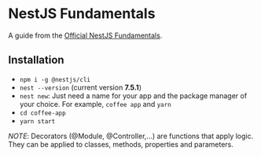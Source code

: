 # NestJS Fundamentals

A guide from the [Official NestJS Fundamentals](https://courses.nestjs.com/).

## Installation

- `npm i -g @nestjs/cli`
- `nest --version` (current version **7.5.1**)
- `nest new`: Just need a name for your app and the package manager of your choice. For example, `coffee app` and `yarn`
- `cd coffee-app`
- `yarn start`

_NOTE_: Decorators (@Module, @Controller,...) are functions that apply logic. They can be applied to classes, methods, properties and parameters.
